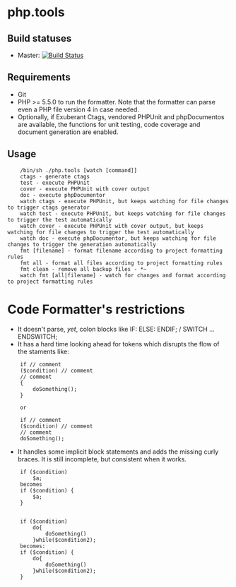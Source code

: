 php.tools
=========

## Build statuses
- Master: [![Build Status](https://travis-ci.org/dericofilho/php.tools.svg?branch=master)](https://travis-ci.org/dericofilho/php.tools)

## Requirements
- Git
- PHP >= 5.5.0 to run the formatter. Note that the formatter can parse even a PHP file version 4 in case needed.
- Optionally, if Exuberant Ctags, vendored PHPUnit and phpDocumentos are available, the functions for unit testing, code coverage and document generation are enabled.

## Usage

```
    /bin/sh ./php.tools [watch [command]]
	ctags - generate ctags
	test - execute PHPUnit
	cover - execute PHPUnit with cover output
	doc - execute phpDocumentor
	watch ctags - execute PHPUnit, but keeps watching for file changes to trigger ctags generator
	watch test - execute PHPUnit, but keeps watching for file changes to trigger the test automatically
	watch cover - execute PHPUnit with cover output, but keeps watching for file changes to trigger the test automatically
	watch doc - execute phpDocumentor, but keeps watching for file changes to trigger the generation automatically
	fmt [filename] - format filename according to project formatting rules
	fmt all - format all files according to project formatting rules
	fmt clean - remove all backup files - *~
	watch fmt [all|filename] - watch for changes and format according to project formatting rules
```

# Code Formatter's restrictions
- It doesn't parse, *yet*, colon blocks like IF: ELSE: ENDIF; / SWITCH ... ENDSWITCH;
- It has a hard time looking ahead for tokens which disrupts the flow of the staments like:
```
	if // comment
	($condition) // comment
	// comment
	{
		doSomething();
	}

	or

	if // comment
	($condition) // comment
	// comment
	doSomething();
```
- It handles some implicit block statements and adds the missing curly braces. It is still incomplete, but consistent when it works.
```
	if ($condition)
		$a;
	becomes
	if ($condition) {
		$a;
	}


	if ($condition)
		do{
			doSomething()
		}while($condition2);
	becomes:
	if ($condition) {
		do{
			doSomething()
		}while($condition2);
	}
```